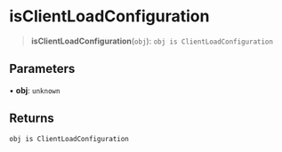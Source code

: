 # isClientLoadConfiguration

> **isClientLoadConfiguration**(`obj`): `obj is ClientLoadConfiguration`

## Parameters

• **obj**: `unknown`

## Returns

`obj is ClientLoadConfiguration`
